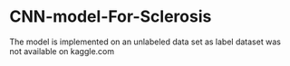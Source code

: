 # CNN-model-For-Sclerosis
The model is implemented on an unlabeled data set as label dataset was not available on kaggle.com
